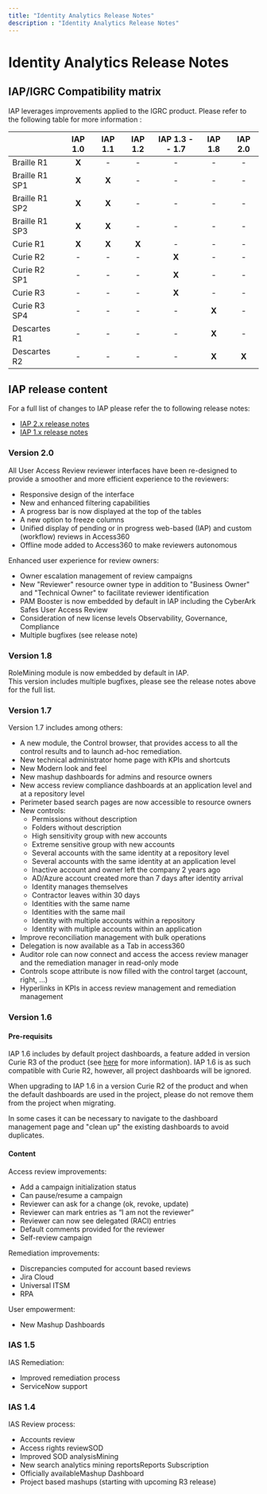 ```yaml
---
title: "Identity Analytics Release Notes"
description : "Identity Analytics Release Notes"
---
```


# Identity Analytics Release Notes  

## IAP/IGRC Compatibility matrix

IAP leverages improvements applied to the IGRC product. Please refer to the following table for more information :

|                | IAP 1.0 | IAP 1.1 | IAP 1.2 | IAP 1.3 -- 1.7 | IAP 1.8 | IAP 2.0 |
| :------------- | :-----: | :-----: | :-----: | :------------: | :-----: | :-----: |
| Braille R1     |  **X**  |    -    |    -    |       -        |    -    |    -    |
| Braille R1 SP1 |  **X**  |  **X**  |    -    |       -        |    -    |    -    |
| Braille R1 SP2 |  **X**  |  **X**  |    -    |       -        |    -    |    -    |
| Braille R1 SP3 |  **X**  |  **X**  |    -    |       -        |    -    |    -    |
| Curie R1       |  **X**  |  **X**  |  **X**  |       -        |    -    |    -    |
| Curie R2       |    -    |    -    |    -    |     **X**      |    -    |    -    |
| Curie R2 SP1   |    -    |    -    |    -    |     **X**      |    -    |    -    |
| Curie R3       |    -    |    -    |    -    |     **X**      |    -    |    -    |
| Curie R3 SP4   |    -    |    -    |    -    |       -        |  **X**  |    -    |
| Descartes R1   |    -    |    -    |    -    |       -        |  **X**  |    -    |
| Descartes R2   |    -    |    -    |    -    |       -        |  **X**  |  **X**  |

## IAP release content

For a full list of changes to IAP please refer the to following release notes:

- [IAP 2.x release notes](identitry-analytics/iap-release/02-iap-2-release-notes.md "IAP release notes" )
- [IAP 1.x release notes](identitry-analytics/iap-release/03-iap-1-release-notes.md "IAP release notes" )

### Version 2.0

All User Access Review reviewer interfaces have been re-designed to provide a smoother and more efficient experience to the reviewers:  

- Responsive design of the interface
- New and enhanced filtering capabilities
- A progress bar is now displayed at the top of the tables
- A new option to freeze columns  
- Unified display of pending or in progress web-based (IAP) and custom (workflow) reviews in Access360
- Offline mode added to Access360 to make reviewers autonomous  

Enhanced user experience for review owners:  

- Owner escalation management of review campaigns
- New "Reviewer" resource owner type in addition to "Business Owner" and "Technical Owner" to facilitate reviewer identification
- PAM Booster is now embedded by default in IAP including the CyberArk Safes User Access Review
- Consideration of new license levels Observability, Governance, Compliance
- Multiple bugfixes (see release note)

### Version 1.8

RoleMining module is now embedded by default in IAP.  
This version includes multiple bugfixes, please see the release notes above for the full list.  

### Version 1.7

Version 1.7 includes among others:  
  
- A new module, the Control browser, that provides access to all the control results and to launch ad-hoc remediation.  
- New technical administrator home page with KPIs and shortcuts  
- New Modern look and feel  
- New mashup dashboards for admins and resource owners  
- New access review compliance dashboards at an application level and at a repository level  
- Perimeter based search pages are now accessible to resource owners  
- New controls:
  - Permissions without description
  - Folders without description
  - High sensitivity group with new accounts
  - Extreme sensitive group with new accounts
  - Several accounts with the same identity at a repository level
  - Several accounts with the same identity at an application level
  - Inactive account and owner left the company 2 years ago
  - AD/Azure account created more than 7 days after identity arrival
  - Identity manages themselves
  - Contractor leaves within 30 days
  - Identities with the same name
  - Identities with the same mail
  - Identity with multiple accounts within a repository
  - Identity with multiple accounts within an application
- Improve reconciliation management with bulk operations  
- Delegation is now available as a Tab in access360  
- Auditor role can now connect and access the access review manager and the remediation manager in read-only mode  
- Controls scope attribute is now filled with the control target (account, right, ...)  
- Hyperlinks in KPIs in access review management and remediation management  

### Version 1.6

#### Pre-requisits

IAP 1.6 includes by default project dashboards, a feature added in version Curie R3 of the product (see [here](https://documentation.brainwavegrc.com/Descartes/docs/igrc-platform/dashboards/advanced-configuration/project-based-dashboards/) for more information). IAP 1.6 is as such compatible with Curie R2, however, all project dashboards will be ignored.  

When upgrading to IAP 1.6 in a version Curie R2 of the product and when the default dashboards are used in the project, please do not remove them from the project when migrating.  

In some cases it can be necessary to navigate to the dashboard management page and "clean up" the existing dashboards to avoid duplicates.  

#### Content

Access review improvements:  

- Add a campaign initialization status
- Can pause/resume a campaign
- Reviewer can ask for a change (ok, revoke, update)
- Reviewer can mark entries as “I am not the reviewer”
- Reviewer can now see delegated (RACI) entries
- Default comments provided for the reviewer
- Self-review campaign

Remediation improvements:  

- Discrepancies computed for account based reviews
- Jira Cloud
- Universal ITSM
- RPA

User empowerment:  

- New Mashup Dashboards

### IAS 1.5

IAS Remediation:  

- Improved remediation process
- ServiceNow support

### IAS 1.4

IAS Review process:  

- Accounts review
- Access rights reviewSOD
- Improved SOD analysisMining
- New search analytics mining reportsReports Subscription
- Officially availableMashup Dashboard
- Project based mashups (starting with upcoming R3 release)